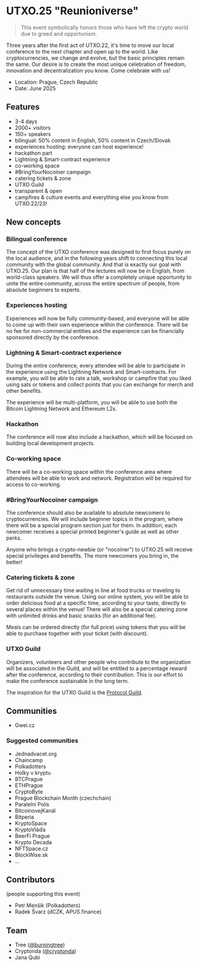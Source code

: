 # UTXO.25 "Reunioniverse"

> This event symbolically honors those who have left the crypto world due to greed and opportunism.

Three years after the first act of UTXO.22, it's time to move our local conference to the next chapter and open up to the world. Like cryptocurrencies, we change and evolve, but the basic principles remain the same. Our desire is to create the most unique celebration of freedom, innovation and decentralization you know. Come celebrate with us!

* Location: Prague, Czech Republic
* Date: June 2025

## Features

* 3-4 days
* 2000+ visitors
* 150+ speakers
* bilingual: 50% content in English, 50% content in Czech/Slovak
* experiences hosting: everyone can host experience!
* hackathon part
* Lightning & Smart-contract experience
* co-working space
* #BringYourNocoiner campaign
* catering tickets & zone
* UTXO Guild
* transparent & open
* campfires & culture events and everything else you know from UTXO.22/23!

## New concepts

### Bilingual conference

The concept of the UTXO conference was designed to first focus purely on the local audience, and in the following years shift to connecting this local community with the global community. And that is exactly our goal with UTXO.25. Our plan is that half of the lectures will now be in English, from world-class speakers. We will thus offer a completely unique opportunity to unite the entire community, across the entire spectrum of people, from absolute beginners to experts.

### Experiences hosting

Experiences will now be fully community-based, and everyone will be able to come up with their own experience within the conference. There will be no fee for non-commercial entities and the experience can be financially sponsored directly by the conference.

### Lightning & Smart-contract experience

During the entire conference, every attendee will be able to participate in the experience using the Lightning Network and Smart-contracts. For example, you will be able to rate a talk, workshop or campfire that you liked using sats or tokens and collect points that you can exchange for merch and other benefits. 

The experience will be multi-platform, you will be able to use both the Bitcoin Lightning Network and Ethereum L2s.

### Hackathon

The conference will now also include a hackathon, which will be focused on building local development projects.

### Co-working space

There will be a co-working space within the conference area where attendees will be able to work and network. Registration will be required for access to co-working.

### #BringYourNocoiner campaign

The conference should also be available to absolute newcomers to cryptocurrencies. We will include beginner topics in the program, where there will be a special program section just for them. In addition, each newcomer receives a special printed beginner's guide as well as other perks.

Anyone who brings a crypto-newbie (or "nocoiner") to UTXO.25 will receive special privileges and benefits. The more newcomers you bring in, the better!

### Catering tickets & zone

Get rid of unnecessary time waiting in line at food trucks or traveling to restaurants outside the venue. Using our online system, you will be able to order delicious food at a specific time, according to your taste, directly to several places within the venue! There will also be a special catering zone with unlimited drinks and basic snacks (for an additional fee).

Meals can be ordered directly (for full price) using tokens that you will be able to purchase together with your ticket (with discount).

### UTXO Guild

Organizers, volunteers and other people who contribute to the organization will be associated in the Guild, and will be entitled to a percentage reward after the conference, according to their contribution. This is our effort to make the conference sustainable in the long term.

The inspiration for the UTXO Guild is the [Protocol Guild](https://protocol-guild.readthedocs.io/).

## Communities

* Gwei.cz

### Suggested communities

* Jednadvacet.org
* Chaincamp
* Polkadotters
* Holky v kryptu
* BTCPrague
* ETHPrague
* CryptoByte
* Prague Blockchain Month (czechchain)
* Paralelní Polis
* BitcoinovejKanál
* Bitperia
* KryptoSpace
* KryptoVláďa
* BeerFi Prague
* Krypto Decada
* NFTSpace.cz
* BlockWise.sk
* ...

## Contributors
(people supporting this event)

* Petr Menšík (Polkadotters)
* Radek Švarz (dCZK, APUS.finance)

## Team

* Tree ([@burningtree](https://github.com/burningtree))
* Cryptonda ([@cryptonda](https://github.com/cryptonda))
* Jana Qubi
